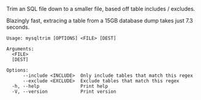Trim an SQL file down to a smaller file, based off table includes / excludes.

Blazingly fast, extracing a table from a 15GB database dump takes just 7.3 seconds.

```
Usage: mysqltrim [OPTIONS] <FILE> [DEST]

Arguments:
  <FILE>
  [DEST]

Options:
      --include <INCLUDE>  Only include tables that match this regex
      --exclude <EXCLUDE>  Exclude tables that match this regex
  -h, --help               Print help
  -V, --version            Print version
```
